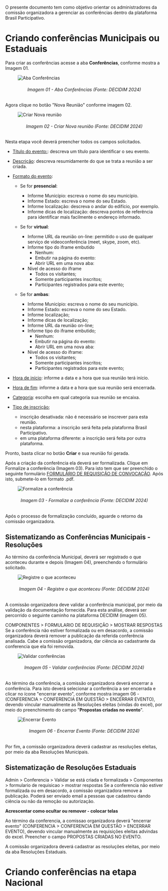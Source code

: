 
O presente documento tem como objetivo orientar os administradores da comissão organizadora a gerenciar as conferências dentro da plataforma Brasil Participativo.

# Criando conferências Municipais ou Estaduais

Para criar as conferências acesse a aba **Conferências**, conforme mostra a Imagem 01.

<figure markdown>
<img src= "https://gitlab.com/lappis-unb/decidimbr/documentacao/-/raw/main/docs/assetsTutoriais/conferencias/AbaConferencia.JPG?ref_type=heads" alt=" Aba Conferências" style="float: none; margin: auto"> 
</figure> 
<p align="justify">
<h6 align = "center"> Imagem 01 - Aba Conferências (Fonte: DECIDIM 2024)</h6>
</p> 


Agora clique no botão "Nova Reunião" conforme imagem 02.
<figure markdown>
<img src= "https://gitlab.com/lappis-unb/decidimbr/documentacao/-/raw/main/docs/assetsTutoriais/conferencias/NovaConferencia.JPG?ref_type=heads" alt=" Criar Nova reunião" style="float: none; margin: auto"> 
</figure> 
<p align="justify">
<h6 align = "center"> Imagem 02 - Criar Nova reunião (Fonte: DECIDIM 2024)</h6>
</p> 


Nesta etapa você deverá preencher todos os campos solicitados.

- <u>Título do evento:</u>: descreva um título para identificar o seu evento. 

- <u>Descrição</u>: descreva resumidamente do que se trata a reunião a ser criada.

- <u>Formato do evento</u>:

    - Se for **presencial**:
        - Informe Município: escreva o nome do seu município.
        - Informe Estado: escreva o nome do seu Estado.
        - Informe localização: descreva o andar do edifício, por exemplo.
        - Informe dicas de localização: descreva pontos de referência para identificar mais facilmente o endereço informado.

    - Se for **virtual**:
        - Informe URL da reunião on-line: permitido o uso de qualquer serviço de videoconferência (meet, skype, zoom, etc).
        - Informe tipo do iframe embutido
            - Nenhum:
            - Embutir na página do evento:
            - Abrir URL em uma nova aba:
        - Nível de acesso do iframe
            - Todos os visitantes;
            - Somente participantes inscritos;
            - Participantes registrados para este evento;

    - Se for **ambas**:
        - Informe Município: escreva o nome do seu município.
        - Informe Estado: escreva o nome do seu Estado.
        - Informe localização;
        - Informe dicas de localização;
        - Informe URL da reunião on-line;
        - Informe tipo do iframe embutido;
            - Nenhum:
            - Embutir na página do evento:
            - Abrir URL em uma nova aba:
        - Nível de acesso do iframe:
            - Todos os visitantes;
            - Somente participantes inscritos;
            - Participantes registrados para este evento;

- <u>Hora de início</u>: informe a data e a hora que sua reunião terá início.

- <u>Hora de fim</u>: informe a data e a hora que sua reunião será encerrada.

- <u>Categoria</u>: escolha em qual categoria sua reunião se encaixa.

- <u>Tipo de inscrição</u>;
    - inscrição desativada: não é necessário se inscrever para esta reunião.
    - nesta plataforma: a inscrição será feita pela plataforma Brasil Participativo.
    - em uma plataforma diferente: a inscrição será feita por outra plataforma.

Pronto, basta clicar no botão **Criar** e sua reunião foi gerada.

Após a criação da conferência ela deverá ser formalizada. Clique em Formalize a conferência (Imagem 03). Para isto tem que ser preenchido o seguinte formulário [FORMULÁRIO DE REQUISIÇÃO DE CONVOCAÇÃO](https://docs.google.com/document/d/1Ifo5ZN16IHQQL_aLPRGY0CMcd-mpegAOvtAugR7HBK4/edit#heading=h.r2fi0waw1opj). Após isto, submete-lo em formato .pdf.


<figure markdown>
<img src= "https://gitlab.com/lappis-unb/decidimbr/documentacao/-/raw/main/docs/assetsTutoriais/conferencias/formalizeConferencia.JPG?ref_type=heads" alt=" Formalize a conferência" style="float: none; margin: auto"> 
</figure> 
<p align="justify">
<h6 align = "center"> Imagem 03 - Formalize a conferência (Fonte: DECIDIM 2024)</h6>
</p> 

Após o processo de formalização concluído, aguarde o retorno da comissão organizadora.

## Sistematizando as Conferências Municipais - Resoluções 

Ao término da conferência Municipal, deverá ser registrado o que aconteceu durante e depois (Imagem 04), preenchendo o formulário solicitado.

<figure markdown>
<img src= "https://gitlab.com/lappis-unb/decidimbr/documentacao/-/raw/main/docs/assetsTutoriais/conferencias/RegistreAconteceu.JPG?ref_type=heads" alt="Registre o que aconteceu" style="float: none; margin: auto"> 
</figure> 
<p align="justify">
<h6 align = "center"> Imagem 04 - Registre o que aconteceu (Fonte: DECIDIM 2024)</h6>
</p> 

A comissão organizadora deve validar a conferência municipal, por meio da validação da documentação fornecida. Para esta análise, deverá ser percorrido o seguinte caminho na plataforma DECIDIM (imagem 05).

COMPONENTES > FORMULARIO DE REQUISIÇÃO > MOSTRAR RESPOSTAS
Se a conferência não estiver formalizada ou em desacordo, a comissão organizadora deverá remover a publicação da referida conferência analisada. Cabe a comissão organizadora, dar ciência ao cadastrante da conferencia que ela foi removida.

<figure markdown>
<img src= "https://gitlab.com/lappis-unb/decidimbr/documentacao/-/raw/main/docs/assetsTutoriais/conferencias/FormularioRequisicao.JPG?ref_type=heads" alt="Validar conferências" style="float: none; margin: auto"> 
</figure> 
<p align="justify">
<h6 align = "center"> Imagem 05 - Validar conferências (Fonte: DECIDIM 2024)</h6>
</p> 



Ao término da conferência, a comissão organizadora deverá encerrar a conferência. Para isto deverá selecionar a conferência a ser encerrada e clicar no ícone "encerrar evento", conforme mostra imagem 06 - (CONFERENCIA > CONFERENCIA EM QUESTÃO > ENCERRAR EVENTO), devendo vincular manualmente as Resoluções eleitas (vindas do excel), por meio do preenchimento do campo "**Propostas criadas no evento**". 

<figure markdown>
<img src= "https://gitlab.com/lappis-unb/decidimbr/documentacao/-/raw/main/docs/assetsTutoriais/conferencias/EncerrarEvento.JPG?ref_type=heads" alt="Encerrar Evento" style="float: none; margin: auto"> 
</figure> 
<p align="justify">
<h6 align = "center"> Imagem 06 - Encerrar Evento (Fonte: DECIDIM 2024)</h6>
</p> 

Por fim, a comissão organizadora deverá cadastrar as resoluções eleitas, por meio da aba Resoluções Municipais. 

## Sistematização de Resoluções Estaduais

Admin > Conferencia > Validar se está criada e formalizada > Componentes > formulario de requisicao > mostrar respostas
Se a conferencia não estiver formalizada ou em desacordo, a comissão organizadora remove a publicação. Poderá ser enviado email a pessoas que cadastrou dando ciência ou não da remoção ou autorização.



**Acrescentar como ocultar ou remover - colocar telas**

Ao término da conferencia, a comissao organizadora deverá "encerrar evento" (CONFERENCIA > CONFERENCIA EM QUESTÃO > ENCERRAR EVENTO), devendo vincular manualmente as requisições eleitas advindas do excel. Preencher o campo PROPOSTAS CRIADAS NO EVENTO. 

A comissão organizadora deverá cadastrar as resoluções eleitas, por meio da aba Resoluções Estaduais.


# Criando conferências na etapa Nacional